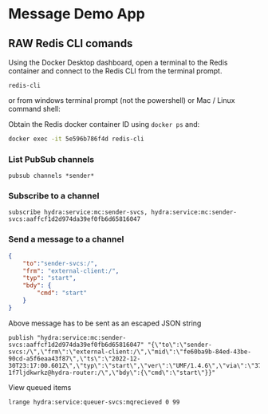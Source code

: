 # Message Demo App



## RAW Redis CLI comands
Using the Docker Desktop dashboard, open a terminal to the Redis container and connect to the Redis CLI from the terminal prompt.

```shell
redis-cli
```

or from windows terminal prompt (not the powershell) or Mac / Linux command shell:

Obtain the Redis docker container ID using `docker ps` and:

```sh
docker exec -it 5e596b786f4d redis-cli
```

### List PubSub channels
```
pubsub channels *sender*
```

### Subscribe to a channel
```
subscribe hydra:service:mc:sender-svcs, hydra:service:mc:sender-svcs:aaffcf1d2d974da39ef0fb6d65816047
```

### Send a message to a channel
```json
{
    "to":"sender-svcs:/",
    "frm": "external-client:/",
    "typ": "start",
    "bdy": {
        "cmd": "start"
    }
}
```

Above message has to be sent as an escaped JSON string

```
publish "hydra:service:mc:sender-svcs:aaffcf1d2d974da39ef0fb6d65816047" "{\"to\":\"sender-svcs:/\",\"frm\":\"external-client:/\",\"mid\":\"fe60ba9b-84ed-43be-90cd-a5f6eaa43f87\",\"ts\":\"2022-12-30T23:17:00.601Z\",\"typ\":\"start\",\"ver\":\"UMF/1.4.6\",\"via\":\"37528e822e70454cae2a2aa33643d791-1f7ljdkwrkz@hydra-router:/\",\"bdy\":{\"cmd\":\"start\"}}"
```

View queued items


```
lrange hydra:service:queuer-svcs:mqrecieved 0 99
```

